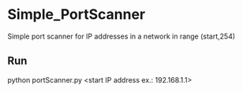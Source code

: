 # Simple_PortScanner
Simple port scanner for IP addresses in a network in range (start,254)

## Run
  python portScanner.py <start IP address ex.: 192.168.1.1>
